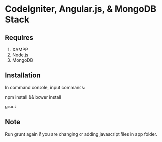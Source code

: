 # CodeIgniter, Angular.js, & MongoDB Stack

## Requires

1. XAMPP
2. Node.js
3. MongoDB

## Installation

In command console, input commands:

npm install && bower install

grunt

## Note

Run grunt again if you are changing or adding javascript files in app folder.
